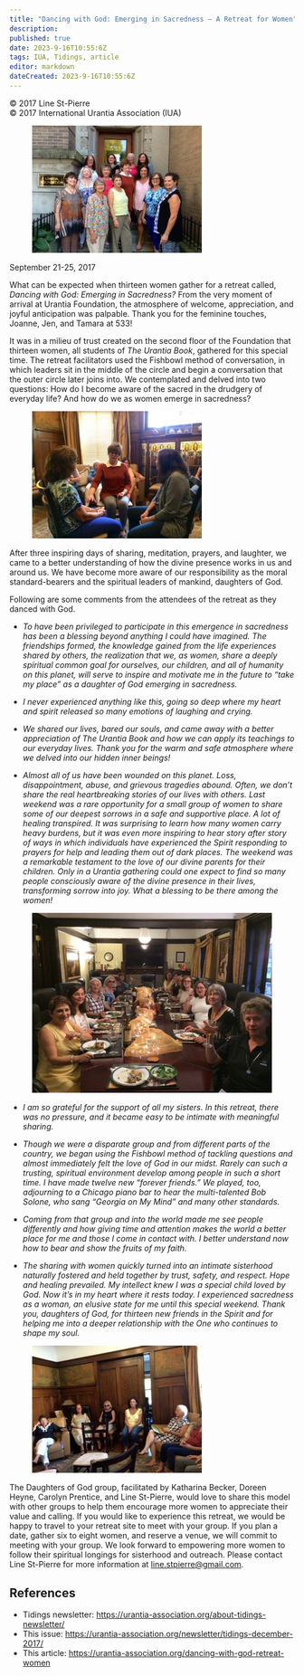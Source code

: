 ```yaml
---
title: "Dancing with God: Emerging in Sacredness – A Retreat for Women"
description: 
published: true
date: 2023-9-16T10:55:6Z
tags: IUA, Tidings, article
editor: markdown
dateCreated: 2023-9-16T10:55:6Z
---
```


<p class="v-card v-sheet theme--light gray lighten-3 px-2">© 2017 Line St-Pierre<br>© 2017 International Urantia Association (IUA)</p>

<figure id="Figure_1" class="image urantiapedia image-style-align-left">
<img src="../../../image/article/IUA_Tidings/Daughters-of-God1-300x225.jpg">
</figure>

September 21-25, 2017

What can be expected when thirteen women gather for a retreat called, _Dancing with God: Emerging in Sacredness?_ From the very moment of arrival at Urantia Foundation, the atmosphere of welcome, appreciation, and joyful anticipation was palpable. Thank you for the feminine touches, Joanne, Jen, and Tamara at 533!

It was in a milieu of trust created on the second floor of the Foundation that thirteen women, all students of _The Urantia Book_, gathered for this special time. The retreat facilitators used the Fishbowl method of conversation, in which leaders sit in the middle of the circle and begin a conversation that the outer circle later joins into. We contemplated and delved into two questions: How do I become aware of the sacred in the drudgery of everyday life? And how do we as women emerge in sacredness?

<figure id="Figure_2" class="image urantiapedia image-style-align-right">
<img src="../../../image/article/IUA_Tidings/Daughters-of-God2-300x225.jpg">
</figure>

After three inspiring days of sharing, meditation, prayers, and laughter, we came to a better understanding of how the divine presence works in us and around us. We have become more aware of our responsibility as the moral standard-bearers and the spiritual leaders of mankind, daughters of God.

Following are some comments from the attendees of the retreat as they danced with God.
<br style="clear:both;"/>

- _To have been privileged to participate in this emergence in sacredness has been a blessing beyond anything I could have imagined. The friendships formed, the knowledge gained from the life experiences shared by others, the realization that we, as women, share a deeply spiritual common goal for ourselves, our children, and all of humanity on this planet, will serve to inspire and motivate me in the future to “take my place” as a daughter of God emerging in sacredness._

- _I never experienced anything like this, going so deep where my heart and spirit released so many emotions of laughing and crying._

- _We shared our lives, bared our souls, and came away with a better appreciation of The Urantia Book and how we can apply its teachings to our everyday lives. Thank you for the warm and safe atmosphere where we delved into our hidden inner beings!_

- _Almost all of us have been wounded on this planet. Loss, disappointment, abuse, and grievous tragedies abound. Often, we don’t share the real heartbreaking stories of our lives with others. Last weekend was a rare opportunity for a small group of women to share some of our deepest sorrows in a safe and supportive place. A lot of healing transpired. It was surprising to learn how many women carry heavy burdens, but it was even more inspiring to hear story after story of ways in which individuals have experienced the Spirit responding to prayers for help and leading them out of dark places. The weekend was a remarkable testament to the love of our divine parents for their children. Only in a Urantia gathering could one expect to find so many people consciously aware of the divine presence in their lives, transforming sorrow into joy. What a blessing to be there among the women!_

<figure id="Figure_3" class="image urantiapedia">
<img src="../../../image/article/IUA_Tidings/Daughters-of-God4-706x530.jpg">
</figure>

- _I am so grateful for the support of all my sisters. In this retreat, there was no pressure, and it became easy to be intimate with meaningful sharing._

- _Though we were a disparate group and from different parts of the country, we began using the Fishbowl method of tackling questions and almost immediately felt the love of God in our midst. Rarely can such a trusting, spiritual environment develop among people in such a short time. I have made twelve new “forever friends.” We played, too, adjourning to a Chicago piano bar to hear the multi-talented Bob Solone, who sang “Georgia on My Mind” and many other standards._

- _Coming from that group and into the world made me see people differently and how giving time and attention makes the world a better place for me and those I come in contact with. I better understand now how to bear and show the fruits of my faith._

- _The sharing with women quickly turned into an intimate sisterhood naturally fostered and held together by trust, safety, and respect. Hope and healing prevailed. My intellect knew I was a special child loved by God. Now it’s in my heart where it rests today. I experienced sacredness as a woman, an elusive state for me until this special weekend. Thank you, daughters of God, for thirteen new friends in the Spirit and for helping me into a deeper relationship with the One who continues to shape my soul._

<figure id="Figure_4" class="image urantiapedia image-style-align-left">
<img src="../../../image/article/IUA_Tidings/Daughters-of-God3-300x225.jpg">
</figure>

The Daughters of God group, facilitated by Katharina Becker, Doreen Heyne, Carolyn Prentice, and Line St-Pierre, would love to share this model with other groups to help them encourage more women to appreciate their value and calling. If you would like to experience this retreat, we would be happy to travel to your retreat site to meet with your group. If you plan a date, gather six to eight women, and reserve a venue, we will commit to meeting with your group. We look forward to empowering more women to follow their spiritual longings for sisterhood and outreach. Please contact Line St-Pierre for more information at [line.stpierre@gmail.com](mailto:line.stpierre@gmail.com).
<br style="clear:both;"/>

## References

- Tidings newsletter: https://urantia-association.org/about-tidings-newsletter/
- This issue: https://urantia-association.org/newsletter/tidings-december-2017/
- This article: https://urantia-association.org/dancing-with-god-retreat-women